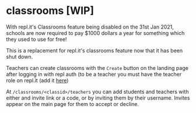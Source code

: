 # classrooms [WIP]

With repl.it's Classrooms feature being disabled on the 31st Jan 2021, schools are now required to pay $1000 dollars a year for something which they used to use for free!

This is a replacement for repl.it's classrooms feature now that it has been shut down.

Teachers can create classrooms  with the `Create` button on the landing page after logging in with repl auth (to be a teacher you must have the teacher role on repl.it (add it [here](https://repl.it/account))

At `/classrooms/<classid>/teachers` you can add students and teachers with either and invite link or a code, or by inviting them by their username. Invites appear on the main page for them to accept or decline.